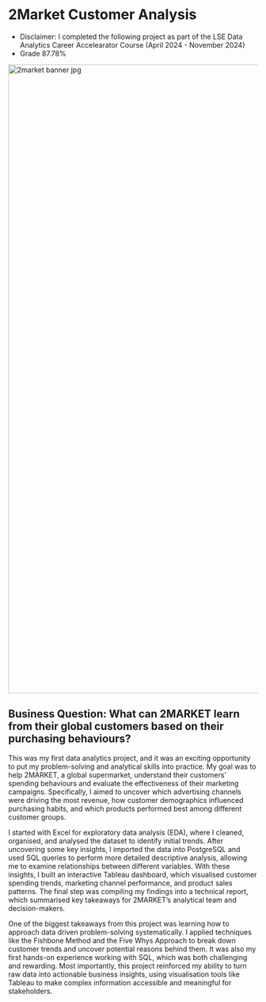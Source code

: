 # 2Market Customer Analysis

- Disclaimer: I completed the following project as part of the LSE Data Analytics Career Accelearator Course (April 2024 - November 2024)
- Grade 87.78%


<img width="1268" alt="2market banner jpg" src="https://github.com/user-attachments/assets/0a014b72-5b7f-47ba-bb49-5ea9b71e6a29" />


## Business Question: What can 2MARKET learn from their global customers based on their purchasing behaviours?

This was my first data analytics project, and it was an exciting opportunity to put my problem-solving and analytical skills into practice. My goal was to help 2MARKET, a global supermarket, understand their customers’ spending behaviours and evaluate the effectiveness of their marketing campaigns. Specifically, I aimed to uncover which advertising channels were driving the most revenue, how customer demographics influenced purchasing habits, and which products performed best among different customer groups.

I started with Excel for exploratory data analysis (EDA), where I cleaned, organised, and analysed the dataset to identify initial trends. After uncovering some key insights, I imported the data into PostgreSQL and used SQL queries to perform more detailed descriptive analysis, allowing me to examine relationships between different variables. With these insights, I built an interactive Tableau dashboard, which visualised customer spending trends, marketing channel performance, and product sales patterns. The final step was compiling my findings into a technical report, which summarised key takeaways for 2MARKET’s analytical team and decision-makers.

One of the biggest takeaways from this project was learning how to approach data driven problem-solving systematically. I applied techniques like the Fishbone Method and the Five Whys Approach to break down customer trends and uncover potential reasons behind them. It was also my first hands-on experience working with SQL, which was both challenging and rewarding. Most importantly, this project reinforced my ability to turn raw data into actionable business insights, using visualisation tools like Tableau to make complex information accessible and meaningful for stakeholders.


